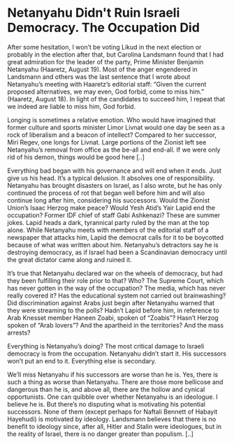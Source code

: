 # Netanyahu Didn't Ruin Israeli Democracy. The Occupation Did

After some hesitation, I won’t be voting Likud in the next election or
probably in the election after that, but Carolina Landsmann found that
I had great admiration for the leader of the party, Prime Minister
Benjamin Netanyahu (Haaretz, August 19). Most of the anger engendered
in Landsmann and others was the last sentence that I wrote about
Netanyahu’s meeting with Haaretz’s editorial staff: “Given the current
proposed alternatives, we may even, God forbid, come to miss him.”
(Haaretz, August 18). In light of the candidates to succeed him, I
repeat that we indeed are liable to miss him, God forbid.

Longing is sometimes a relative emotion. Who would have imagined that
former culture and sports minister Limor Livnat would one day be seen
as a rock of liberalism and a beacon of intellect? Compared to her
successor, Miri Regev, one longs for Livnat. Large portions of the
Zionist left see Netanyahu’s removal from office as the be-all and
end-all. If we were only rid of his demon, things would be good here
[..]

Everything bad began with his governance and will end when it
ends. Just give us his head. It’s a typical delusion. It absolves one
of responsibility. Netanyahu has brought disasters on Israel, as I
also wrote, but he has only continued the process of rot that began
well before him and will also continue long after him, considering his
successors. Would the Zionist Union’s Isaac Herzog make peace? Would
Yesh Atid’s Yair Lapid end the occupation? Former IDF chief of staff
Gabi Ashkenazi? These are summer jokes. Lapid heads a dark, tyrannical
party ruled by the man at the top alone. While Netanyahu meets with
members of the editorial staff of a newspaper that attacks him, Lapid
the democrat calls for it to be boycotted because of what was written
about him. Netanyahu’s detractors say he is destroying democracy, as
if Israel had been a Scandinavian democracy until the great dictator
came along and ruined it.

It’s true that Netanyahu declared war on the wheels of democracy, but
had they been fulfilling their role prior to that? Who? The Supreme
Court, which has never gotten in the way of the occupation? The media,
which has never really covered it? Has the educational system not
carried out brainwashing? Did discrimination against Arabs just begin
after Netanyahu warned that they were streaming to the polls? Hadn’t
Lapid before him, in reference to Arab Knesset member Haneen Zoabi,
spoken of “Zoabis”? Hasn’t Herzog spoken of “Arab lovers”? And the
apartheid in the territories? And the mass arrests?

Everything is Netanyahu’s doing? The most critical damage to Israeli
democracy is from the occupation. Netanyahu didn’t start it. His
successors won’t put an end to it. Everything else is secondary.

We’ll miss Netanyahu if his successors are worse than he is. Yes,
there is such a thing as worse than Netanyahu. There are those more
bellicose and dangerous than he is, and above all, there are the
hollow and cynical opportunists. One can quibble over whether
Netanyahu is an ideologue. I believe he is. But there’s no disputing
what is motivating his potential successors. None of them (except
perhaps for Naftali Bennett of Habayit Hayehudi) is motivated by
ideology. Landsmann believes that there is no benefit to ideology
since, after all, Hitler and Stalin were ideologues, but in the
reality of Israel, there is no danger greater than populism. [..]














